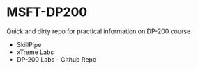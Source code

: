 # MSFT-DP200
Quick and dirty repo for practical information on DP-200 course

- SkillPipe
- xTreme Labs
- DP-200 Labs - Github Repo
